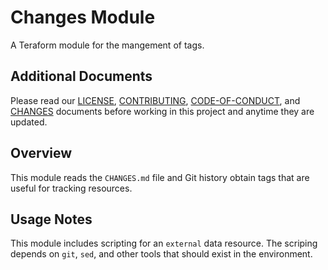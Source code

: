 # Changes Module
A Teraform module for the mangement of tags.

## Additional Documents
Please read our [LICENSE][lice], [CONTRIBUTING][cont], [CODE-OF-CONDUCT][code],
and [CHANGES][chge] documents before working in this project and anytime they
are updated.

## Overview
This module reads the `CHANGES.md` file and Git history obtain tags that are
useful for tracking resources.

## Usage Notes
This module includes scripting for an `external` data resource.  The scriping
depends on `git`, `sed`, and other tools that should exist in the environment.

[chge]: ./CHANGES.md
[code]: ./CODE-OF-CONDUCT.md
[cont]: ./CONTRIBUTING.md
[lice]: ./LICENSE.md
